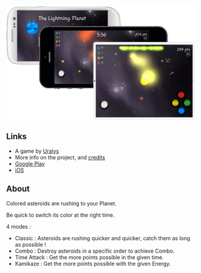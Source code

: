 ![tlp](/tlp.png)

## Links

- A game by [Uralys](http://uralys.com)
- More info on the project, and [credits](http://www.uralys.com/projects/the-lightning-planet)
- [Google Play](https://play.google.com/store/apps/details?id=com.uralys.thelightningplanet)
- [iOS](https://itunes.apple.com/us/app/id670243309)

## About

Colored asteroids are rushing to your Planet.

Be quick to switch its color at the right time.

4 modes :

- Classic : Asteroids are rushing quicker and quicker, catch them as long as possible !
- Combo : Destroy asteroids in a specific order to achieve Combo.
- Time Attack : Get the more points possible in the given time.
- Kamikaze : Get the more points possible with the given Energy.
